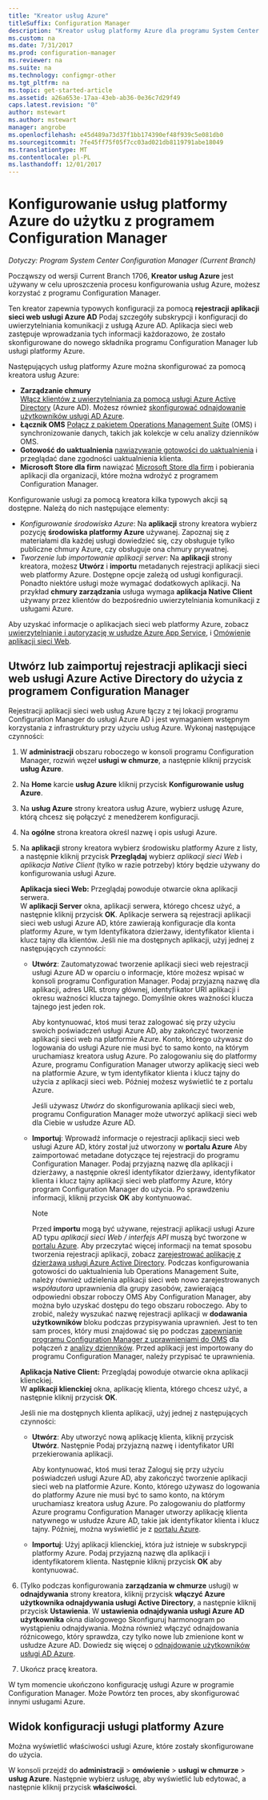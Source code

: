 ```yaml
---
title: "Kreator usług Azure"
titleSuffix: Configuration Manager
description: "Kreator usług platformy Azure dla programu System Center Configuration Manager — informacje"
ms.custom: na
ms.date: 7/31/2017
ms.prod: configuration-manager
ms.reviewer: na
ms.suite: na
ms.technology: configmgr-other
ms.tgt_pltfrm: na
ms.topic: get-started-article
ms.assetid: a26a653e-17aa-43eb-ab36-0e36c7d29f49
caps.latest.revision: "0"
author: mstewart
ms.author: mstewart
manager: angrobe
ms.openlocfilehash: e45d489a73d37f1bb174390ef48f939c5e081db0
ms.sourcegitcommit: 7fe45ff75f05f7cc03ad021db8119791abe18049
ms.translationtype: MT
ms.contentlocale: pl-PL
ms.lasthandoff: 12/01/2017
---
```

# <a name="configure-azure-services-for-use-with-configuration-manager"></a>Konfigurowanie usług platformy Azure do użytku z programem Configuration Manager

*Dotyczy: Program System Center Configuration Manager (Current Branch)*

Począwszy od wersji Current Branch 1706, **Kreator usług Azure** jest używany w celu uproszczenia procesu konfigurowania usług Azure, możesz korzystać z programu Configuration Manager.

Ten kreator zapewnia typowych konfiguracji za pomocą **rejestracji aplikacji sieci web usługi Azure AD** Podaj szczegóły subskrypcji i konfiguracji do uwierzytelniania komunikacji z usługą Azure AD. Aplikacja sieci web zastępuje wprowadzania tych informacji każdorazowo, że zostało skonfigurowane do nowego składnika programu Configuration Manager lub usługi platformy Azure.

Następujących usług platformy Azure można skonfigurować za pomocą kreatora usług Azure:
-   **Zarządzanie chmury**   
    [Włącz klientów z uwierzytelniania za pomocą usługi Azure Active Directory](/sccm/core/clients/deploy/deploy-clients-cmg-azure) (Azure AD). Możesz również [skonfigurować odnajdowanie użytkowników usługi AD Azure](/sccm/core/servers/deploy/configure/configure-discovery-methods#azureaadisc).
-   **Łącznik OMS**
    [Połącz z pakietem Operations Management Suite](/sccm/core/clients/manage/sync-data-microsoft-operations-management-suite) (OMS) i synchronizowanie danych, takich jak kolekcje w celu analizy dzienników OMS.
-   **Gotowość do uaktualnienia**
    [nawiązywanie gotowości do uaktualnienia](/sccm/core/clients/manage/upgrade/upgrade-analytics) i przeglądać dane zgodności uaktualnienia klienta.
-   **Microsoft Store dla firm** nawiązać [Microsoft Store dla firm](/sccm/apps/deploy-use/manage-apps-from-the-windows-store-for-business) i pobierania aplikacji dla organizacji, które można wdrożyć z programem Configuration Manager.

Konfigurowanie usługi za pomocą kreatora kilka typowych akcji są dostępne.
Należą do nich następujące elementy:
-   *Konfigurowanie środowiska Azure*:  Na **aplikacji** strony kreatora wybierz pozycję **środowiska platformy Azure** używanej. Zapoznaj się z materiałami dla każdej usługi dowiedzieć się, czy obsługuje tylko publiczne chmury Azure, czy obsługuje ona chmury prywatnej.
-   *Tworzenie lub importowanie aplikacji server*:   Na **aplikacji** strony kreatora, możesz **Utwórz** i **importu** metadanych rejestracji aplikacji sieci web platformy Azure. Dostępne opcje zależą od usługi konfiguracji. Ponadto niektóre usługi może wymagać dodatkowych aplikacji. Na przykład **chmury zarządzania** usługa wymaga **aplikacja Native Client** używany przez klientów do bezpośrednio uwierzytelniania komunikacji z usługami Azure.


Aby uzyskać informacje o aplikacjach sieci web platformy Azure, zobacz [uwierzytelnianie i autoryzację w usłudze Azure App Service](/azure/app-service/app-service-authentication-overview), i [Omówienie aplikacji sieci Web](/azure/app-service-web/app-service-web-overview).


## <a name="webapp"></a>Utwórz lub zaimportuj rejestracji aplikacji sieci web usługi Azure Active Directory do użycia z programem Configuration Manager

Rejestracji aplikacji sieci web usług Azure łączy z tej lokacji programu Configuration Manager do usługi Azure AD i jest wymaganiem wstępnym korzystania z infrastruktury przy użyciu usług Azure. Wykonaj następujące czynności:

1.  W **administracji** obszaru roboczego w konsoli programu Configuration Manager, rozwiń węzeł **usługi w chmurze**, a następnie kliknij przycisk **usług Azure**.
2.  Na **Home** karcie **usług Azure** kliknij przycisk **Konfigurowanie usług Azure**.
3.  Na **usług Azure** strony kreatora usług Azure, wybierz usługę Azure, którą chcesz się połączyć z menedżerem konfiguracji.
4.  Na **ogólne** strona kreatora określ nazwę i opis usługi Azure.
5.  Na **aplikacji** strony kreatora wybierz środowisku platformy Azure z listy, a następnie kliknij przycisk **Przeglądaj** wybierz *aplikacji sieci Web* i *aplikacja Native Client* (tylko w razie potrzeby) który będzie używany do konfigurowania usługi Azure.

    **Aplikacja sieci Web:**   Przeglądaj powoduje otwarcie okna aplikacji serwera.    
      W **aplikacji Server** okna, aplikacji serwera, którego chcesz użyć, a następnie kliknij przycisk **OK**. Aplikacje serwera są rejestracji aplikacji sieci web usługi Azure AD, które zawierają konfiguracje dla konta platformy Azure, w tym Identyfikatora dzierżawy, identyfikator klienta i klucz tajny dla klientów.
    Jeśli nie ma dostępnych aplikacji, użyj jednej z następujących czynności:

    - **Utwórz**: Zautomatyzować tworzenie aplikacji sieci web rejestracji usługi Azure AD w oparciu o informacje, które możesz wpisać w konsoli programu Configuration Manager. Podaj przyjazną nazwę dla aplikacji, adres URL strony głównej, identyfikator URI aplikacji i okresu ważności klucza tajnego. Domyślnie okres ważności klucza tajnego jest jeden rok.
        
        Aby kontynuować, ktoś musi teraz zalogować się przy użyciu swoich poświadczeń usługi Azure AD, aby zakończyć tworzenie aplikacji sieci web na platformie Azure. Konto, którego używasz do logowania do usługi Azure nie musi być to samo konto, na którym uruchamiasz kreatora usług Azure. Po zalogowaniu się do platformy Azure, programu Configuration Manager utworzy aplikację sieci web na platformie Azure, w tym identyfikator klienta i klucz tajny do użycia z aplikacji sieci web. Później możesz wyświetlić te z portalu Azure.

        Jeśli używasz *Utwórz* do skonfigurowania aplikacji sieci web, programu Configuration Manager może utworzyć aplikacji sieci web dla Ciebie w usłudze Azure AD.
    
    - **Importuj**: Wprowadź informacje o rejestracji aplikacji sieci web usługi Azure AD, który został już utworzony w **portalu Azure** Aby zaimportować metadane dotyczące tej rejestracji do programu Configuration Manager. Podaj przyjazną nazwę dla aplikacji i dzierżawy, a następnie określ identyfikator dzierżawy, identyfikator klienta i klucz tajny aplikacji sieci web platformy Azure, który program Configuration Manager do użycia. Po sprawdzeniu informacji, kliknij przycisk **OK** aby kontynuować.
        > [!NOTE]
        > Przed **importu** mogą być używane, rejestracji aplikacji usługi Azure AD typu *aplikacji sieci Web / interfejs API* muszą być tworzone w [portalu Azure](https://portal.azure.com). Aby przeczytać więcej informacji na temat sposobu tworzenia rejestracji aplikacji, zobacz [zarejestrować aplikację z dzierżawą usługi Azure Active Directory](/azure/active-directory/active-directory-app-registration). Podczas konfigurowania gotowości do uaktualnienia lub Operations Management Suite, należy również udzielenia aplikacji sieci web nowo zarejestrowanych *współautora* uprawnienia dla grupy zasobów, zawierającą odpowiedni obszar roboczy OMS Aby Configuration Manager, aby można było uzyskać dostępu do tego obszaru roboczego. Aby to zrobić, należy wyszukać nazwę rejestracji aplikacji w **dodawania użytkowników** bloku podczas przypisywania uprawnień. Jest to ten sam proces, który musi znajdować się po podczas [zapewnianie programu Configuration Manager z uprawnieniami do OMS](https://docs.microsoft.com/azure/log-analytics/log-analytics-sccm#provide-configuration-manager-with-permissions-to-oms) dla połączeń z [analizy dzienników](https://docs.microsoft.com/azure/log-analytics/log-analytics-sccm). Przed aplikacji jest importowany do programu Configuration Manager, należy przypisać te uprawnienia.


    **Aplikacja Native Client:**  Przeglądaj powoduje otwarcie okna aplikacji klienckiej.  
     W **aplikacji klienckiej** okna, aplikację klienta, którego chcesz użyć, a następnie kliknij przycisk **OK**.

     Jeśli nie ma dostępnych klienta aplikacji, użyj jednej z następujących czynności:
     - **Utwórz**: Aby utworzyć nową aplikację klienta, kliknij przycisk **Utwórz**. Następnie Podaj przyjazną nazwę i identyfikator URI przekierowania aplikacji.

         Aby kontynuować, ktoś musi teraz Zaloguj się przy użyciu poświadczeń usługi Azure AD, aby zakończyć tworzenie aplikacji sieci web na platformie Azure. Konto, którego używasz do logowania do platformy Azure nie musi być to samo konto, na którym uruchamiasz kreatora usług Azure. Po zalogowaniu do platformy Azure programu Configuration Manager utworzy aplikację klienta natywnego w usłudze Azure AD, takie jak identyfikator klienta i klucz tajny. Później, można wyświetlić je z [portalu Azure](https://portal.azure.com). 

     - **Importuj**: Użyj aplikacji klienckiej, która już istnieje w subskrypcji platformy Azure. Podaj przyjazną nazwę dla aplikacji i identyfikatorem klienta. Następnie kliknij przycisk **OK** aby kontynuować.

  <!--  MOVE THIS AND STEP 6 TO configure Azure AD User Discover  content
       [!TIP]  
     When you use Import, the account you use to run the wizard must have the *Read directory data* application permission in the Azure portal. This is required to set the correct permissions for the App. When you use Create, Configuration Manager creates the app with the correct permissions. However, you still must give consent to the application in the Azure portal.   -->


6.  (Tylko podczas konfigurowania **zarządzania w chmurze** usługi) w **odnajdywania** strony kreatora, kliknij przycisk **włączyć Azure użytkownika odnajdywania usługi Active Directory**, a następnie kliknij przycisk  **Ustawienia**.
W **ustawienia odnajdywania usługi Azure AD użytkownika** okna dialogowego Skonfiguruj harmonogram po wystąpieniu odnajdywania. Można również włączyć odnajdowania różnicowego, który sprawdza, czy tylko nowe lub zmienione kont w usłudze Azure AD. Dowiedz się więcej o [odnajdowanie użytkowników usługi AD Azure](/sccm/core/servers/deploy/configure/about-discovery-methods#azureaddisc).

7.  Ukończ pracę kreatora.

W tym momencie ukończono konfigurację usługi Azure w programie Configuration Manager. Może Powtórz ten proces, aby skonfigurować innymi usługami Azure.

## <a name="view-the-configuration-of-an-azure-service"></a>Widok konfiguracji usługi platformy Azure
Można wyświetlić właściwości usługi Azure, które zostały skonfigurowane do użycia.

W konsoli przejdź do **administracji** > **omówienie** > **usługi w chmurze** > **usług Azure**. Następnie wybierz usługę, aby wyświetlić lub edytować, a następnie kliknij przycisk **właściwości**.
